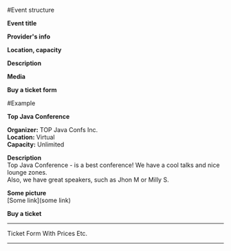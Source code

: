 #Event structure

**Event title**  

**Provider's info**

**Location, capacity**

**Description**

**Media**

**Buy a ticket form**



#Example

**Top Java Conference**

**Organizer:** TOP Java Confs Inc.  
**Location:** Virtual  
**Capacity:** Unlimited

**Description**  
Top Java Conference - is a best conference! We have a cool talks and nice lounge zones.  
Also, we have great speakers, such as Jhon M or Milly S.

**Some picture**  
[Some link](some link)  

**Buy a ticket**

-----------------

Ticket Form With Prices Etc.

-----------------
